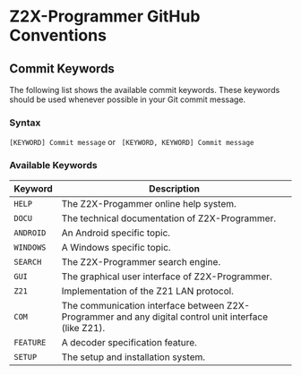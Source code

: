 # Z2X-Programmer GitHub Conventions
## Commit Keywords

The following list shows the available commit keywords. These keywords should be used whenever possible in your Git commit message.

### Syntax
```[KEYWORD] Commit message``` or ``` [KEYWORD, KEYWORD] Commit message```

### Available Keywords

| Keyword | Description |
|---|---|
| `HELP`   | The Z2X-Progammer online help system. |
| `DOCU`   | The technical documentation of Z2X-Programmer. |
| `ANDROID`   | An Android specific topic. |
| `WINDOWS`   | A Windows specific topic. |
| `SEARCH`   | The Z2X-Programmer search engine. |
| `GUI`   | The graphical user interface of Z2X-Programmer. |
| `Z21`   | Implementation of the Z21 LAN protocol. |
| `COM`   | The communication interface between Z2X-Programmer and any digital control unit interface (like Z21). |
| `FEATURE` | A decoder specification feature. |
| `SETUP` | The setup and installation system. |




